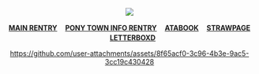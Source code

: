 <div align="center">
  
![](https://komarev.com/ghpvc/?username=10shadows&label=WHEN+DUSK+FALLS&color=orange&style=plastic)
  
<b>[MAIN RENTRY](https://rentry.co/crushingwaves) ㅤ[PONY TOWN INFO RENTRY](https://rentry.co/angelofdarkness) ㅤ[ATABOOK](https://portal.atabook.org/) ㅤ[STRAWPAGE](https://madnesscombat.straw.page/) ㅤ[LETTERBOXD](https://letterboxd.com/xpurgation/)</b>



https://github.com/user-attachments/assets/8f65acf0-3c96-4b3e-9ac5-3cc19c430428


</div>
